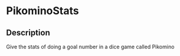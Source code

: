 # PikominoStats

## Description 

Give the stats of doing a goal number in a dice game called Pikomino